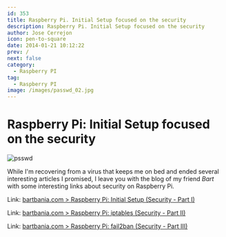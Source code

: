 ```yaml
---
id: 353
title: Raspberry Pi. Initial Setup focused on the security
description: Raspberry Pi. Initial Setup focused on the security
author: Jose Cerrejon
icon: pen-to-square
date: 2014-01-21 10:12:22
prev: /
next: false
category:
  - Raspberry PI
tag:
  - Raspberry PI
image: /images/passwd_02.jpg
---
```


# Raspberry Pi: Initial Setup focused on the security

![psswd](/images/passwd_02.jpg)

While I'm recovering from a virus that keeps me on bed and ended several interesting articles I promised, I leave you with the blog of my friend *Bart* with some interesting links about security on Raspberry Pi.

Link: [bartbania.com > Raspberry Pi: Initial Setup (Security - Part I)](http://www.bartbania.com/index.php/security2/)

Link: [bartbania.com > Raspberry Pi: iptables (Security - Part II)](http://www.bartbania.com/index.php/iptables-security-part-ii/)

Link: [bartbania.com > Raspberry Pi: fail2ban (Security - Part III)](http://www.bartbania.com/index.php/fail2ban-security-part-iii/)
